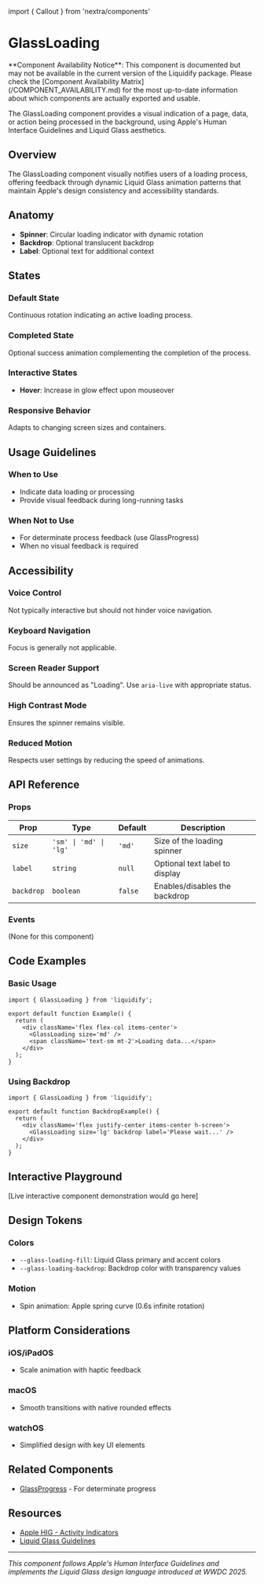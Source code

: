 import { Callout } from 'nextra/components'

# GlassLoading

<Callout type="warning">
  **Component Availability Notice**: This component is documented but may not be available in the current version of the Liquidify package. Please check the [Component Availability Matrix](/COMPONENT_AVAILABILITY.md) for the most up-to-date information about which components are actually exported and usable.
</Callout>

The GlassLoading component provides a visual indication of a page, data, or action being processed in the background, using Apple's Human Interface Guidelines and Liquid Glass aesthetics.

## Overview

The GlassLoading component visually notifies users of a loading process, offering feedback through dynamic Liquid Glass animation patterns that maintain Apple's design consistency and accessibility standards.

## Anatomy

- **Spinner**: Circular loading indicator with dynamic rotation
- **Backdrop**: Optional translucent backdrop
- **Label**: Optional text for additional context

## States

### Default State

Continuous rotation indicating an active loading process.

### Completed State

Optional success animation complementing the completion of the process.

### Interactive States

- **Hover**: Increase in glow effect upon mouseover

### Responsive Behavior

Adapts to changing screen sizes and containers.

## Usage Guidelines

### When to Use

- Indicate data loading or processing
- Provide visual feedback during long-running tasks

### When Not to Use

- For determinate process feedback (use GlassProgress)
- When no visual feedback is required

## Accessibility

### Voice Control

Not typically interactive but should not hinder voice navigation.

### Keyboard Navigation

Focus is generally not applicable.

### Screen Reader Support

Should be announced as "Loading". Use `aria-live` with appropriate status.

### High Contrast Mode

Ensures the spinner remains visible.

### Reduced Motion

Respects user settings by reducing the speed of animations.

## API Reference

### Props

| Prop       | Type                   | Default | Description                    |
| ---------- | ---------------------- | ------- | ------------------------------ |
| `size`     | `'sm' \| 'md' \| 'lg'` | `'md'`  | Size of the loading spinner    |
| `label`    | `string`               | `null`  | Optional text label to display |
| `backdrop` | `boolean`              | `false` | Enables/disables the backdrop  |

### Events

(None for this component)

## Code Examples

### Basic Usage

```tsx
import { GlassLoading } from 'liquidify';

export default function Example() {
  return (
    <div className='flex flex-col items-center'>
      <GlassLoading size='md' />
      <span className='text-sm mt-2'>Loading data...</span>
    </div>
  );
}
```

### Using Backdrop

```tsx
import { GlassLoading } from 'liquidify';

export default function BackdropExample() {
  return (
    <div className='flex justify-center items-center h-screen'>
      <GlassLoading size='lg' backdrop label='Please wait...' />
    </div>
  );
}
```

## Interactive Playground

[Live interactive component demonstration would go here]

## Design Tokens

### Colors

- `--glass-loading-fill`: Liquid Glass primary and accent colors
- `--glass-loading-backdrop`: Backdrop color with transparency values

### Motion

- Spin animation: Apple spring curve (0.6s infinite rotation)

## Platform Considerations

### iOS/iPadOS

- Scale animation with haptic feedback

### macOS

- Smooth transitions with native rounded effects

### watchOS

- Simplified design with key UI elements

## Related Components

- [GlassProgress](/components/data/glass-progress) - For determinate progress

## Resources

- [Apple HIG - Activity Indicators](https://developer.apple.com/design/human-interface-guidelines/components/feedback/activity-indicators/)
- [Liquid Glass Guidelines](/design-system/liquid-glass)

---

_This component follows Apple's Human Interface Guidelines and implements the Liquid Glass design language introduced at WWDC 2025._
